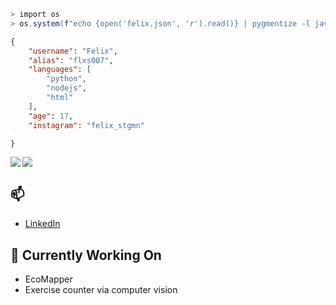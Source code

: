 ```ps1
> import os
> os.system(f"echo {open('felix.json', 'r').read()} | pygmentize -l javascript --json")
```

```json
{
    "username": "Felix",
    "alias": "flxs007",
    "languages": [
        "python",
        "nodejs",
        "html"
    ],
    "age": 17,
    "instagram": "felix_stgmn"

}
```
<img align="left" src="https://github-readme-stats.vercel.app/api?username=flxs007&theme=synthwave&show_icons=true&a=bal">
<img align="center" src="https://github-readme-stats.vercel.app/api/top-langs/?username=Himatric&langs_count=4">

## 📫
- [LinkedIn](https://www.linkedin.com/in/felix-stegemann-131333301/)

## 🔭 Currently Working On
- EcoMapper
- Exercise counter via computer vision
